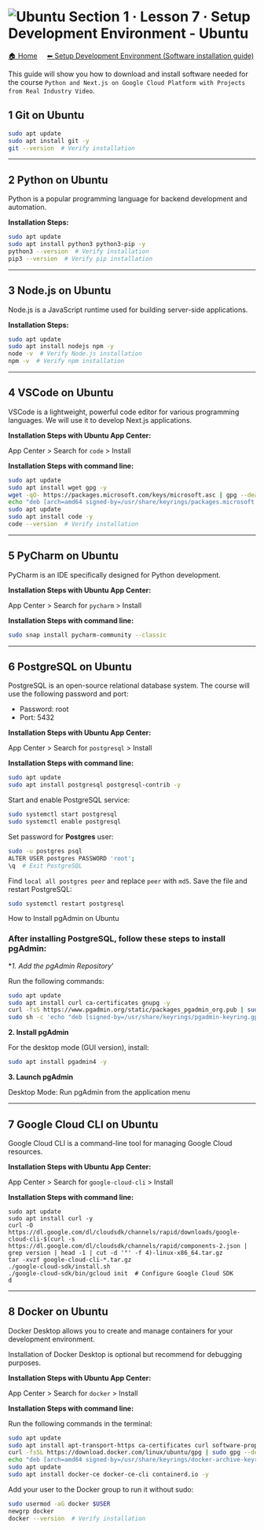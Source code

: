 # ![Ubuntu](https://raw.githubusercontent.com/ditlef9/python-nextjs-postgresql-devsecops-gcp/main/_docs/ubuntu-32x23.png)  Section 1 · Lesson 7 · Setup Development Environment - Ubuntu 

[🏠 Home](../../)
&nbsp; &nbsp;
[⬅ Setup Development Environment (Software installation guide)](../../#%EF%B8%8F-2-setup-development-environment-software-installation-guide)

This guide will show you how to download and install software needed for the course
`Python and Next.js on Google Cloud Platform with Projects from Real Industry Video`.


## 1 Git on Ubuntu

```bash
sudo apt update
sudo apt install git -y
git --version  # Verify installation
```

---

## 2 Python on Ubuntu

Python is a popular programming language for backend development and automation.

**Installation Steps:**

```bash
sudo apt update
sudo apt install python3 python3-pip -y
python3 --version  # Verify installation
pip3 --version  # Verify pip installation
```

---

## 3 Node.js on Ubuntu

Node.js is a JavaScript runtime used for building server-side applications.


**Installation Steps:**

```bash
sudo apt update
sudo apt install nodejs npm -y
node -v  # Verify Node.js installation
npm -v  # Verify npm installation
```

---

## 4 VSCode on Ubuntu

VSCode is a lightweight, powerful code editor for various programming languages. We will use it to develop Next.js applications.

**Installation Steps with Ubuntu App Center:**

App Center > Search for `code` > Install


**Installation Steps with command line:**
```bash
sudo apt update
sudo apt install wget gpg -y
wget -qO- https://packages.microsoft.com/keys/microsoft.asc | gpg --dearmor | sudo tee /usr/share/keyrings/packages.microsoft.gpg > /dev/null
echo "deb [arch=amd64 signed-by=/usr/share/keyrings/packages.microsoft.gpg] https://packages.microsoft.com/repos/code stable main" | sudo tee /etc/apt/sources.list.d/vscode.list
sudo apt update
sudo apt install code -y
code --version  # Verify installation
```


---

## 5 PyCharm on Ubuntu


PyCharm is an IDE specifically designed for Python development.

**Installation Steps with Ubuntu App Center:**

App Center > Search for `pycharm` > Install


**Installation Steps with command line:**


```bash
sudo snap install pycharm-community --classic
```

---

## 6 PostgreSQL on Ubuntu

PostgreSQL is an open-source relational database system. The course will use the following password and port:

* Password: root
* Port: 5432


**Installation Steps with Ubuntu App Center:**

App Center > Search for `postgresql` > Install

**Installation Steps with command line:**
```bash
sudo apt update
sudo apt install postgresql postgresql-contrib -y
```

Start and enable PostgreSQL service:
```bash
sudo systemctl start postgresql
sudo systemctl enable postgresql
```

Set password for **Postgres** user:
```bash
sudo -u postgres psql
ALTER USER postgres PASSWORD 'root';
\q  # Exit PostgreSQL
```

Find `local all postgres peer` and replace `peer` with `md5`. Save the file and restart PostgreSQL:
```bash
sudo systemctl restart postgresql
```

How to Install pgAdmin on Ubuntu

### After installing PostgreSQL, follow these steps to install pgAdmin:

**1. Add the pgAdmin Repository*'

Run the following commands:

```bash
sudo apt update
sudo apt install curl ca-certificates gnupg -y
curl -fsS https://www.pgadmin.org/static/packages_pgadmin_org.pub | sudo gpg --dearmor -o /usr/share/keyrings/pgadmin-keyring.gpg
sudo sh -c 'echo "deb [signed-by=/usr/share/keyrings/pgadmin-keyring.gpg] https://ftp.postgresql.org/pub/pgadmin/pgadmin4/apt/$(lsb_release -cs) pgadmin4 main" > /etc/apt/sources.list.d/pgadmin4.list && apt update'
```

**2. Install pgAdmin**

For the desktop mode (GUI version), install:
```bash
sudo apt install pgadmin4 -y
```

**3. Launch pgAdmin**

Desktop Mode: Run pgAdmin from the application menu

---

## 7 Google Cloud CLI on Ubuntu

Google Cloud CLI is a command-line tool for managing Google Cloud resources.

**Installation Steps with Ubuntu App Center:**

App Center > Search for `google-cloud-cli` > Install

**Installation Steps with command line:**

```
sudo apt update
sudo apt install curl -y
curl -O https://dl.google.com/dl/cloudsdk/channels/rapid/downloads/google-cloud-cli-$(curl -s https://dl.google.com/dl/cloudsdk/channels/rapid/components-2.json | grep version | head -1 | cut -d '"' -f 4)-linux-x86_64.tar.gz
tar -xvzf google-cloud-cli-*.tar.gz
./google-cloud-sdk/install.sh
./google-cloud-sdk/bin/gcloud init  # Configure Google Cloud SDK
d
```


---

## 8 Docker on Ubuntu


Docker Desktop allows you to create and manage containers for your development environment.

Installation of Docker Desktop is optional but recommend for debugging purposes.


**Installation Steps with Ubuntu App Center:**

App Center > Search for `docker` > Install


**Installation Steps with command line:**

Run the following commands in the terminal:

```bash
sudo apt update
sudo apt install apt-transport-https ca-certificates curl software-properties-common -y
curl -fsSL https://download.docker.com/linux/ubuntu/gpg | sudo gpg --dearmor -o /usr/share/keyrings/docker-archive-keyring.gpg
echo "deb [arch=amd64 signed-by=/usr/share/keyrings/docker-archive-keyring.gpg] https://download.docker.com/linux/ubuntu $(lsb_release -cs) stable" | sudo tee /etc/apt/sources.list.d/docker.list > /dev/null
sudo apt update
sudo apt install docker-ce docker-ce-cli containerd.io -y
```

Add your user to the Docker group to run it without sudo:

```bash
sudo usermod -aG docker $USER
newgrp docker
docker --version  # Verify installation

```